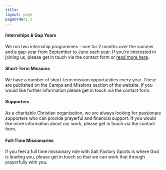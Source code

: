 ```yaml
---
title:
layout: page
pageOrder: 2
---
```


#### Internships & Gap Years

We run two internship programmes - one for 2 months over the summer and a gap-year from September to June each year.  If you're interested in joining us, please get in touch via the contact form or [read more here](/pages/opportunities/internship).

#### Short-Term Missions

We have a number of short-term mission opportunities every year.  These are published on the Camps and Missions section of the website.  If you would like further information please get in touch via the contact form.

#### Supporters

As a charitable Christian organisation, we are always looking for passionate supporters who can provide prayerful and financial support. If you would like more information about our work, please get in touch via the contact form.


#### Full-Time Missionaries

If you feel a full time missionary role with Salt Factory Sports is where God is leading you, please get in touch so that we can work that through prayerfully with you.
